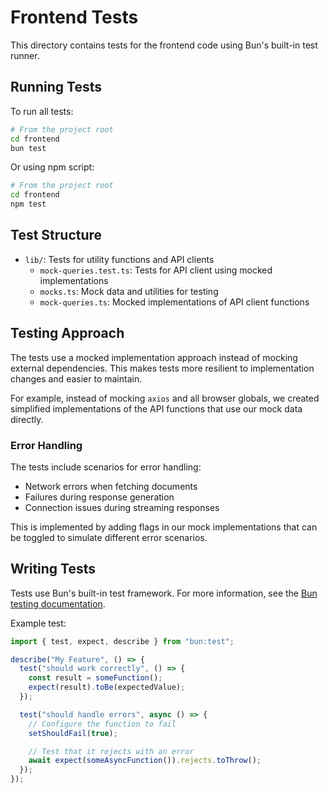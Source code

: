# Frontend Tests

This directory contains tests for the frontend code using Bun's built-in test runner.

## Running Tests

To run all tests:

```bash
# From the project root
cd frontend
bun test
```

Or using npm script:

```bash
# From the project root
cd frontend
npm test
```

## Test Structure

- `lib/`: Tests for utility functions and API clients
  - `mock-queries.test.ts`: Tests for API client using mocked implementations
  - `mocks.ts`: Mock data and utilities for testing
  - `mock-queries.ts`: Mocked implementations of API client functions

## Testing Approach

The tests use a mocked implementation approach instead of mocking external dependencies. This makes tests more resilient to implementation changes and easier to maintain.

For example, instead of mocking `axios` and all browser globals, we created simplified implementations of the API functions that use our mock data directly.

### Error Handling

The tests include scenarios for error handling:

- Network errors when fetching documents
- Failures during response generation
- Connection issues during streaming responses

This is implemented by adding flags in our mock implementations that can be toggled to simulate different error scenarios.

## Writing Tests

Tests use Bun's built-in test framework. For more information, see the [Bun testing documentation](https://bun.sh/docs/test/writing).

Example test:

```typescript
import { test, expect, describe } from "bun:test";

describe("My Feature", () => {
  test("should work correctly", () => {
    const result = someFunction();
    expect(result).toBe(expectedValue);
  });

  test("should handle errors", async () => {
    // Configure the function to fail
    setShouldFail(true);

    // Test that it rejects with an error
    await expect(someAsyncFunction()).rejects.toThrow();
  });
});
```
